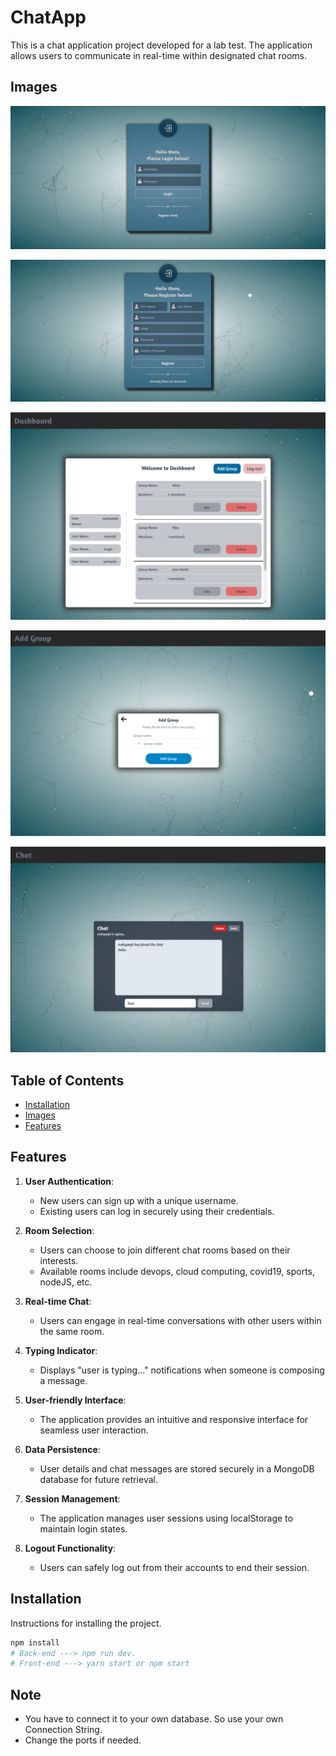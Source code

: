 # ChatApp

This is a chat application project developed for a lab test. The application allows users to communicate in real-time within designated chat rooms.

## Images

![login](front-end\src\components\assets\img\login.png)

![sign-in](front-end\src\components\assets\img\sign-in.png)

![dashboard](front-end\src\components\assets\img\dashboard.png)

![creatGroup](front-end\src\components\assets\img\createGroup.png)

![chat](front-end\src\components\assets\img\chat.png)




## Table of Contents

- [Installation](#installation)
- [Images](#Images)
- [Features](#Features)

## Features

1. **User Authentication**:
   - New users can sign up with a unique username.
   - Existing users can log in securely using their credentials.

2. **Room Selection**:
   - Users can choose to join different chat rooms based on their interests.
   - Available rooms include devops, cloud computing, covid19, sports, nodeJS, etc.

3. **Real-time Chat**:
   - Users can engage in real-time conversations with other users within the same room.

4. **Typing Indicator**:
   - Displays "user is typing..." notifications when someone is composing a message.

5. **User-friendly Interface**:
   - The application provides an intuitive and responsive interface for seamless user interaction.

6. **Data Persistence**:
   - User details and chat messages are stored securely in a MongoDB database for future retrieval.

7. **Session Management**:
   - The application manages user sessions using localStorage to maintain login states.

8. **Logout Functionality**:
   - Users can safely log out from their accounts to end their session.



## Installation

Instructions for installing the project.

```bash
npm install
# Back-end ---> npm run dev.
# Front-end ---> yarn start or npm start
```

## Note

- You have to connect it to your own database. So use your own Connection String.
- Change the ports if needed.


